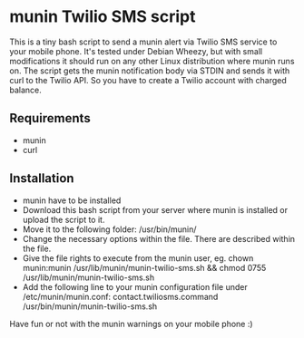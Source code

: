 munin Twilio SMS script
======================

This is a tiny bash script to send a munin alert via Twilio SMS service to your mobile phone. It's tested under Debian Wheezy, but with small modifications it should run on any other Linux distribution where munin runs on. The script gets the munin notification body via STDIN and sends it with curl to the Twilio API. So you have to create a Twilio account with charged balance.

Requirements
----------------------
* munin
* curl

Installation
----------------------

* munin have to be installed
* Download this bash script from your server where munin is installed or upload the script to it.
* Move it to the following folder: /usr/bin/munin/
* Change the necessary options within the file. There are described within the file.
* Give the file rights to execute from the munin user, eg. chown munin:munin /usr/lib/munin/munin-twilio-sms.sh && chmod 0755 /usr/lib/munin/munin-twilio-sms.sh
* Add the following line to your munin configuration file under /etc/munin/munin.conf: contact.twiliosms.command /usr/bin/munin/munin-twilio-sms.sh

Have fun or not with the munin warnings on your mobile phone :)
